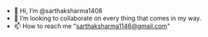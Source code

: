 - 👋 Hi, I’m @sarthaksharma1408
- 💞️ I’m looking to collaborate on every thing that comes in my way.
- 📫 How to reach me "sarthaksharma1146@gmail.com"

<!---
sarthaksharma1408/sarthaksharma1408 is a ✨ special ✨ repository because its `README.md` (this file) appears on your GitHub profile.
You can click the Preview link to take a look at your changes.
--->
